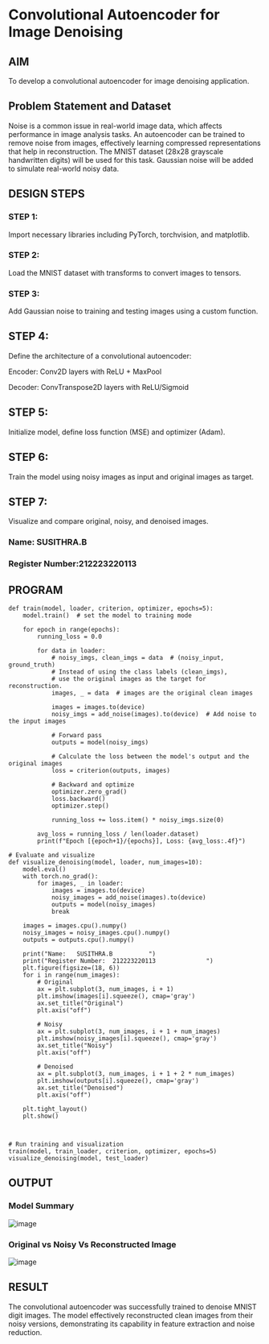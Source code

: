 # Convolutional Autoencoder for Image Denoising

## AIM

To develop a convolutional autoencoder for image denoising application.

## Problem Statement and Dataset
Noise is a common issue in real-world image data, which affects performance in image analysis tasks. An autoencoder can be trained to remove noise from images, effectively learning compressed representations that help in reconstruction. The MNIST dataset (28x28 grayscale handwritten digits) will be used for this task. Gaussian noise will be added to simulate real-world noisy data.

## DESIGN STEPS

### STEP 1:
Import necessary libraries including PyTorch, torchvision, and matplotlib.
### STEP 2:
Load the MNIST dataset with transforms to convert images to tensors.
### STEP 3:
Add Gaussian noise to training and testing images using a custom function.
## STEP 4:
Define the architecture of a convolutional autoencoder:

Encoder: Conv2D layers with ReLU + MaxPool

Decoder: ConvTranspose2D layers with ReLU/Sigmoid
## STEP 5:
Initialize model, define loss function (MSE) and optimizer (Adam).
## STEP 6:
Train the model using noisy images as input and original images as target.
## STEP 7:
Visualize and compare original, noisy, and denoised images.
### Name: SUSITHRA.B
### Register Number:212223220113

## PROGRAM
```
def train(model, loader, criterion, optimizer, epochs=5):
    model.train()  # set the model to training mode

    for epoch in range(epochs):
        running_loss = 0.0

        for data in loader:
            # noisy_imgs, clean_imgs = data  # (noisy_input, ground_truth)
            # Instead of using the class labels (clean_imgs), 
            # use the original images as the target for reconstruction.
            images, _ = data  # images are the original clean images
            
            images = images.to(device)
            noisy_imgs = add_noise(images).to(device)  # Add noise to the input images

            # Forward pass
            outputs = model(noisy_imgs)

            # Calculate the loss between the model's output and the original images
            loss = criterion(outputs, images)

            # Backward and optimize
            optimizer.zero_grad()
            loss.backward()
            optimizer.step()

            running_loss += loss.item() * noisy_imgs.size(0)

        avg_loss = running_loss / len(loader.dataset)
        print(f"Epoch [{epoch+1}/{epochs}], Loss: {avg_loss:.4f}")

# Evaluate and visualize
def visualize_denoising(model, loader, num_images=10):
    model.eval()
    with torch.no_grad():
        for images, _ in loader:
            images = images.to(device)
            noisy_images = add_noise(images).to(device)
            outputs = model(noisy_images)
            break

    images = images.cpu().numpy()
    noisy_images = noisy_images.cpu().numpy()
    outputs = outputs.cpu().numpy()

    print("Name:   SUSITHRA.B          ")
    print("Register Number:  212223220113              ")
    plt.figure(figsize=(18, 6))
    for i in range(num_images):
        # Original
        ax = plt.subplot(3, num_images, i + 1)
        plt.imshow(images[i].squeeze(), cmap='gray')
        ax.set_title("Original")
        plt.axis("off")

        # Noisy
        ax = plt.subplot(3, num_images, i + 1 + num_images)
        plt.imshow(noisy_images[i].squeeze(), cmap='gray')
        ax.set_title("Noisy")
        plt.axis("off")

        # Denoised
        ax = plt.subplot(3, num_images, i + 1 + 2 * num_images)
        plt.imshow(outputs[i].squeeze(), cmap='gray')
        ax.set_title("Denoised")
        plt.axis("off")

    plt.tight_layout()
    plt.show()



# Run training and visualization
train(model, train_loader, criterion, optimizer, epochs=5)
visualize_denoising(model, test_loader)
```
## OUTPUT

### Model Summary
![image](https://github.com/user-attachments/assets/b5f866f8-aeb6-4ebb-98c4-7b039859c16c)

### Original vs Noisy Vs Reconstructed Image
![image](https://github.com/user-attachments/assets/4f6b6473-e76d-4a9d-ab2b-f7b759ec708e)


## RESULT
The convolutional autoencoder was successfully trained to denoise MNIST digit images. The model effectively reconstructed clean images from their noisy versions, demonstrating its capability in feature extraction and noise reduction.

